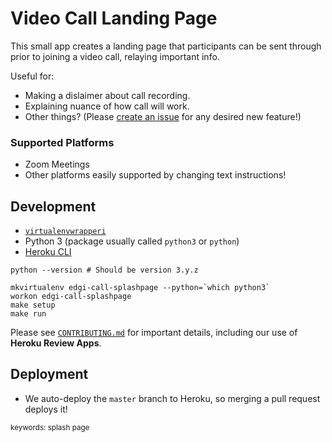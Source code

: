 # Video Call Landing Page

This small app creates a landing page that participants can be sent
through prior to joining a video call, relaying important info.

Useful for:
- Making a dislaimer about call recording.
- Explaining nuance of how call will work.
- Other things? (Please [create an issue][issue] for any desired new feature!)

### Supported Platforms

- Zoom Meetings
- Other platforms easily supported by changing text instructions!

## Development

- [`virtualenvwrapperi`](https://virtualenvwrapper.readthedocs.io/en/latest/install.html)
- Python 3 (package usually called `python3` or `python`)
- [Heroku CLI](https://devcenter.heroku.com/articles/heroku-cli)

```
python --version # Should be version 3.y.z

mkvirtualenv edgi-call-splashpage --python=`which python3`
workon edgi-call-splashpage
make setup
make run
```

Please see [`CONTRIBUTING.md`](CONTRIBUTING.md) for important details,
including our use of **Heroku Review Apps**.

## Deployment

* We auto-deploy the `master` branch to Heroku, so merging a pull
  request deploys it!

<sub>keywords: splash page</sub>

   [issue]: https://github.com/edgi-govdata-archiving/video-call-landing-page/issues/new
